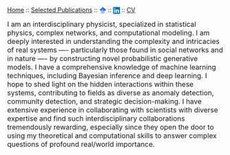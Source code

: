 <!-- [Home](index.md) :: [Selected Publications](pub.md) :: [![Google Scholar](pngwing.png)](https://scholar.google.com/citations?user=H-9OPuIAAAAJ&hl=en) :: [![LinkedIn](LinkedIn_logo_initials.png)](https://linkedin.com/in/hadiseh-safdari-238540153)  :: [CV](Hadiseh_Safdari_CV.pdf)  -->

<!-- [Home](index.md) :: [Selected Publications](pub.md) :: [<img src="pngwing.png" alt="LinkedIn" class="logo">](https://scholar.google.com/citations?user=H-9OPuIAAAAJ&hl=en) :: [<img src="LinkedIn_logo_initials.png" alt="LinkedIn" class="logo">](https://linkedin.com/in/hadiseh-safdari-238540153) :: [CV](Hadiseh_Safdari_CV.pdf) -->

[Home](index.md) :: [Selected Publications](pub.md) :: [<img src="pngwing.png" alt="Google Scholar" style="width: 16px; height: 16px; vertical-align: middle;">](https://scholar.google.com/citations?user=H-9OPuIAAAAJ&hl=en) :: [<img src="LinkedIn_logo_initials.png" alt="LinkedIn" style="width: 16px; height: 16px; vertical-align: middle;">](https://linkedin.com/in/hadiseh-safdari-238540153) :: [CV](Hadiseh_Safdari_CV.pdf)



<div style="font-size: 16px;">
I am an interdisciplinary physicist, specialized in statistical physics, complex networks, and computational modeling. I am deeply interested in understanding the complexity and intricacies of real systems —- particularly those found in social networks and in nature —- by constructing novel probabilistic generative models. I have a comprehensive knowledge of machine learning techniques, including Bayesian inference and deep learning. I hope to shed light on the hidden interactions within these systems, contributing to fields as diverse as anomaly detection, community detection, and strategic decision-making. I have extensive experience in collaborating with scientists with diverse expertise and find such interdisciplinary collaborations tremendously rewarding, especially since they open the door to using my theoretical and computational skills to answer complex questions of profound real/world importance. 
</div>


<!-- ![Image](./figures/scene.jpg) -->

<!-- A photo from a cozy hotel in Titisee-Neustadt, taken in Winter 2024. -->

